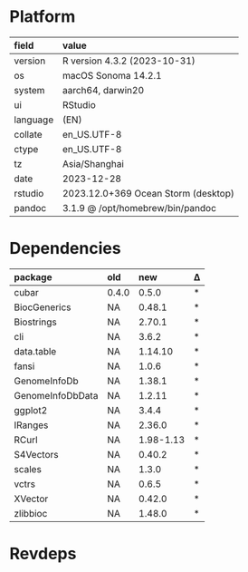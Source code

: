 # Platform

|field    |value                               |
|:--------|:-----------------------------------|
|version  |R version 4.3.2 (2023-10-31)        |
|os       |macOS Sonoma 14.2.1                 |
|system   |aarch64, darwin20                   |
|ui       |RStudio                             |
|language |(EN)                                |
|collate  |en_US.UTF-8                         |
|ctype    |en_US.UTF-8                         |
|tz       |Asia/Shanghai                       |
|date     |2023-12-28                          |
|rstudio  |2023.12.0+369 Ocean Storm (desktop) |
|pandoc   |3.1.9 @ /opt/homebrew/bin/pandoc    |

# Dependencies

|package          |old   |new       |Δ  |
|:----------------|:-----|:---------|:--|
|cubar            |0.4.0 |0.5.0     |*  |
|BiocGenerics     |NA    |0.48.1    |*  |
|Biostrings       |NA    |2.70.1    |*  |
|cli              |NA    |3.6.2     |*  |
|data.table       |NA    |1.14.10   |*  |
|fansi            |NA    |1.0.6     |*  |
|GenomeInfoDb     |NA    |1.38.1    |*  |
|GenomeInfoDbData |NA    |1.2.11    |*  |
|ggplot2          |NA    |3.4.4     |*  |
|IRanges          |NA    |2.36.0    |*  |
|RCurl            |NA    |1.98-1.13 |*  |
|S4Vectors        |NA    |0.40.2    |*  |
|scales           |NA    |1.3.0     |*  |
|vctrs            |NA    |0.6.5     |*  |
|XVector          |NA    |0.42.0    |*  |
|zlibbioc         |NA    |1.48.0    |*  |

# Revdeps

